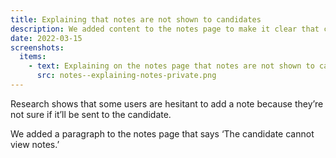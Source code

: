 ```yaml
---
title: Explaining that notes are not shown to candidates
description: We added content to the notes page to make it clear that candidates cannot see notes added by providers.
date: 2022-03-15
screenshots:
  items:
    - text: Explaining on the notes page that notes are not shown to candidates
      src: notes--explaining-notes-private.png
---
```


Research shows that some users are hesitant to add a note because they’re not sure if it’ll be sent to the candidate.

We added a paragraph to the notes page that says ‘The candidate cannot view notes.’
